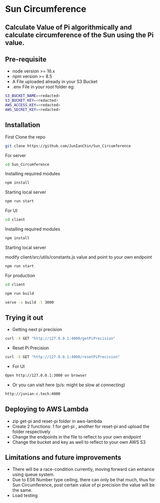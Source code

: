 # Sun Circumference

## Calculate Value of Pi algorithmically and calculate circumference of the Sun using the Pi value.

## Pre-requisite

- node version >= 16.x
- npm version >= 8.5
- A File uploaded already in your S3 Bucket
- .env File in your root folder eg:

```sh
S3_BUCKET_NAME=<redacted>
S3_BUCKET_KEY=<redacted>
AWS_ACCESS_KEY=<redacted>
AWS_SECRET_KEY=<redacted>
```

## Installation

First Clone the repo

```sh
git clone https://github.com/JunIanChin/Sun_Circumference
```

For server

```sh
cd Sun_Circumference
```

Installing required modules

```sh
npm install
```

Starting local server

```sh
npm run start
```

For UI

```sh
cd client
```

Installing required modules

```sh
npm install
```

Starting local server

modify client/src/utils/constants.js value and point to your own endpoint

```sh
npm run start
```

For production

```sh
cd client
```

```sh
npm run build
```

```sh
serve -s build -l 3000
```

## Trying it out

- Getting next pi precision

```sh
curl -X GET "http://127.0.0.1:4000/getPiPrecision"
```

- Reset Pi Precision

```sh
curl -X GET "http://127.0.0.1:4000/resetPiPrecision"
```

- For UI

```sh
Open http://127.0.0.1:3000 on browser
```

- Or you can visit here (p/s: might be slow at connecting)

```sh
http://junian-c.tech:4000
```

## Deploying to AWS Lambda

- zip get-pi and reset-pi folder in aws-lambda
- Create 2 functions: 1 for get-pi , another for reset-pi and upload the folder respectively
- Change the endpoints in the file to reflect to your own endpoint
- Change the bucket and key as well to reflect to your own AWS S3

## Limitations and future improvements

- There will be a race-condition currently, moving forward can enhance using queue system.
- Due to ES6 Number type ceiling, there can only be that much, thus for Sun Circumference, post certain value of pi precision the value will be the same.
- Load testing
